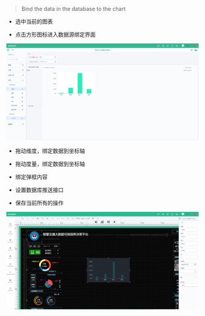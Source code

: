 > Bind the data in the database to the chart

* 选中当前的图表

* 点击方形图标进入数据源绑定界面

![](/assets/chart_02.png)

* 拖动维度，绑定数据到坐标轴

* 拖动度量，绑定数据到坐标轴

* 绑定弹框内容

* 设置数据库推送接口

* 保存当前所有的操作

![](/assets/chart_03.png)

